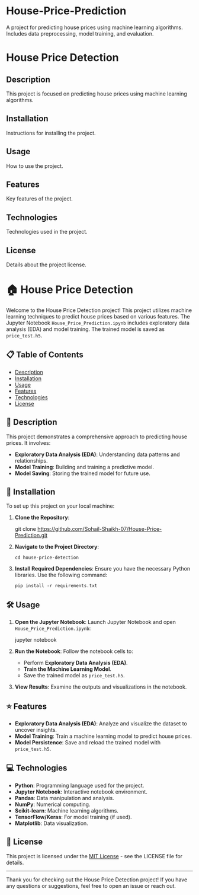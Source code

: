 # House-Price-Prediction
A project for predicting house prices using machine learning algorithms. Includes data preprocessing, model training, and evaluation.

# House Price Detection

## Description

This project is focused on predicting house prices using machine learning algorithms.

## Installation

Instructions for installing the project.

## Usage

How to use the project.

## Features

Key features of the project.

## Technologies

Technologies used in the project.

## License

Details about the project license.


# 🏠 House Price Detection

Welcome to the House Price Detection project! This project utilizes machine learning techniques to predict house prices based on various features. The Jupyter Notebook `House_Price_Prediction.ipynb` includes exploratory data analysis (EDA) and model training. The trained model is saved as `price_test.h5`.

## 📋 Table of Contents

- [Description](#description)
- [Installation](#installation)
- [Usage](#usage)
- [Features](#features)
- [Technologies](#technologies)
- [License](#license)

## 📝 Description

This project demonstrates a comprehensive approach to predicting house prices. It involves:

- **Exploratory Data Analysis (EDA)**: Understanding data patterns and relationships.
- **Model Training**: Building and training a predictive model.
- **Model Saving**: Storing the trained model for future use.

## 🚀 Installation

To set up this project on your local machine:

1. **Clone the Repository**:

    git clone https://github.com/Sohail-Shaikh-07/House-Price-Prediction.git
 

2. **Navigate to the Project Directory**:

   `cd house-price-detection`
     

3. **Install Required Dependencies**:
    Ensure you have the necessary Python libraries. Use the following command:

    `pip install -r requirements.txt`
    
  

## 🛠️ Usage

1. **Open the Jupyter Notebook**:
    Launch Jupyter Notebook and open `House_Price_Prediction.ipynb`:

    jupyter notebook


2. **Run the Notebook**:
    Follow the notebook cells to:
    - Perform **Exploratory Data Analysis (EDA)**.
    - **Train the Machine Learning Model**.
    - Save the trained model as `price_test.h5`.

3. **View Results**:
    Examine the outputs and visualizations in the notebook.

## ⭐ Features

- **Exploratory Data Analysis (EDA)**: Analyze and visualize the dataset to uncover insights.
- **Model Training**: Train a machine learning model to predict house prices.
- **Model Persistence**: Save and reload the trained model with `price_test.h5`.

## 💻 Technologies

- **Python**: Programming language used for the project.
- **Jupyter Notebook**: Interactive notebook environment.
- **Pandas**: Data manipulation and analysis.
- **NumPy**: Numerical computing.
- **Scikit-learn**: Machine learning algorithms.
- **TensorFlow/Keras**: For model training (if used).
- **Matplotlib**: Data visualization.


## 📄 License

This project is licensed under the [MIT License](https://github.com/Sohail-Shaikh-07/House-Price-Prediction/blob/91f252e950b9dfd1709f9c16c19337c3ea74976c/LICENCE) - see the LICENSE file for details.

---

Thank you for checking out the House Price Detection project! If you have any questions or suggestions, feel free to open an issue or reach out.



